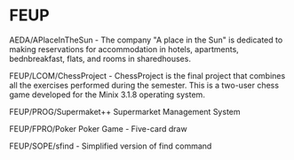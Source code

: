 # FEUP

AEDA/APlaceInTheSun - The company "A place in the Sun" is dedicated to making reservations for accommodation in hotels, apartments, bednbreakfast, flats, and rooms in sharedhouses.

FEUP/LCOM/ChessProject - ChessProject is the final project that combines all the exercises performed during the semester. This is a two-user chess game developed for the Minix 3.1.8 operating system.

FEUP/PROG/Supermaket++ Supermarket Management System

FEUP/FPRO/Poker Poker Game - Five-card draw 
	
FEUP/SOPE/sfind - Simplified version of find command
